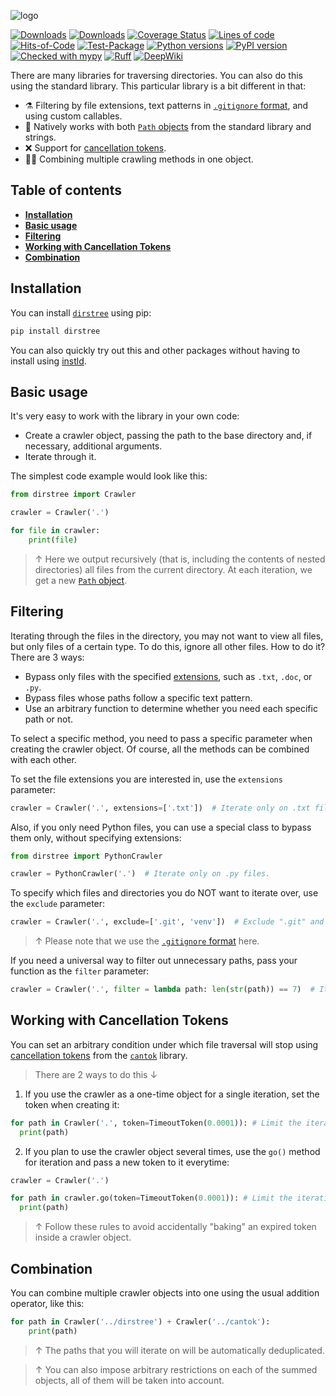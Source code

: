 ![logo](https://raw.githubusercontent.com/pomponchik/dirstree/develop/docs/assets/logo_1.svg)

[![Downloads](https://static.pepy.tech/badge/dirstree/month)](https://pepy.tech/project/dirstree)
[![Downloads](https://static.pepy.tech/badge/dirstree)](https://pepy.tech/project/dirstree)
[![Coverage Status](https://coveralls.io/repos/github/pomponchik/dirstree/badge.svg?branch=main)](https://coveralls.io/github/pomponchik/dirstree?branch=main)
[![Lines of code](https://sloc.xyz/github/pomponchik/dirstree/?category=code)](https://github.com/boyter/scc/)
[![Hits-of-Code](https://hitsofcode.com/github/pomponchik/dirstree?branch=main)](https://hitsofcode.com/github/pomponchik/dirstree/view?branch=main)
[![Test-Package](https://github.com/pomponchik/dirstree/actions/workflows/tests_and_coverage.yml/badge.svg)](https://github.com/pomponchik/dirstree/actions/workflows/tests_and_coverage.yml)
[![Python versions](https://img.shields.io/pypi/pyversions/dirstree.svg)](https://pypi.python.org/pypi/dirstree)
[![PyPI version](https://badge.fury.io/py/dirstree.svg)](https://badge.fury.io/py/dirstree)
[![Checked with mypy](http://www.mypy-lang.org/static/mypy_badge.svg)](http://mypy-lang.org/)
[![Ruff](https://img.shields.io/endpoint?url=https://raw.githubusercontent.com/astral-sh/ruff/main/assets/badge/v2.json)](https://github.com/astral-sh/ruff)
[![DeepWiki](https://deepwiki.com/badge.svg)](https://deepwiki.com/pomponchik/dirstree)

There are many libraries for traversing directories. You can also do this using the standard library. This particular library is a bit different in that:

- ⚗️ Filtering by file extensions, text patterns in [`.gitignore` format](https://git-scm.com/book/en/v2/Git-Basics-Recording-Changes-to-the-Repository#_ignoring), and using custom callables.
- 🐍 Natively works with both [`Path` objects](https://docs.python.org/3/library/pathlib.html#basic-use) from the standard library and strings.
- ❌ Support for [cancellation tokens](https://github.com/pomponchik/cantok).
- 👯‍♂️ Combining multiple crawling methods in one object.


## Table of contents

- [**Installation**](#installation)
- [**Basic usage**](#basic-usage)
- [**Filtering**](#filtering)
- [**Working with Cancellation Tokens**](#working-with-cancellation-tokens)
- [**Combination**](#combination)


## Installation

You can install [`dirstree`](https://pypi.python.org/pypi/dirstree) using pip:

```bash
pip install dirstree
```

You can also quickly try out this and other packages without having to install using [instld](https://github.com/pomponchik/instld).


## Basic usage

It's very easy to work with the library in your own code:

- Create a crawler object, passing the path to the base directory and, if necessary, additional arguments.
- Iterate through it.

The simplest code example would look like this:

```python
from dirstree import Crawler

crawler = Crawler('.')

for file in crawler:
    print(file)
```

> ↑ Here we output recursively (that is, including the contents of nested directories) all files from the current directory. At each iteration, we get a new [`Path` object](https://docs.python.org/3/library/pathlib.html#basic-use).


## Filtering

Iterating through the files in the directory, you may not want to view all files, but only files of a certain type. To do this, ignore all other files. How to do it? There are 3 ways:

- Bypass only files with the specified [extensions](https://en.wikipedia.org/wiki/Filename_extension), such as `.txt`, `.doc`, or `.py`.
- Bypass files whose paths follow a specific text pattern.
- Use an arbitrary function to determine whether you need each specific path or not.


To select a specific method, you need to pass a specific parameter when creating the crawler object. Of course, all the methods can be combined with each other.

To set the file extensions you are interested in, use the `extensions` parameter:

```python
crawler = Crawler('.', extensions=['.txt'])  # Iterate only on .txt files.
```

Also, if you only need Python files, you can use a special class to bypass them only, without specifying extensions:

```python
from dirstree import PythonCrawler

crawler = PythonCrawler('.')  # Iterate only on .py files.
```

To specify which files and directories you do NOT want to iterate over, use the `exclude` parameter:

```python
crawler = Crawler('.', exclude=['.git', 'venv'])  # Exclude ".git" and "venv" directories.
```

> ↑ Please note that we use the [`.gitignore` format](https://git-scm.com/book/en/v2/Git-Basics-Recording-Changes-to-the-Repository#_ignoring) here.

If you need a universal way to filter out unnecessary paths, pass your function as the `filter` parameter:

```python
crawler = Crawler('.', filter = lambda path: len(str(path)) == 7)  # Iterate only on paths that are 7 characters long.
```


## Working with Cancellation Tokens

You can set an arbitrary condition under which file traversal will stop using [cancellation tokens](https://cantok.readthedocs.io/en/latest/the_pattern/) from the [`cantok`](https://github.com/pomponchik/cantok) library.

> There are 2 ways to do this ↓

1. If you use the crawler as a one-time object for a single iteration, set the token when creating it:

  ```python
for path in Crawler('.', token=TimeoutToken(0.0001)): # Limit the iteration time to 0.0001 seconds.
    print(path)
```

2. If you plan to use the crawler object several times, use the `go()` method for iteration and pass a new token to it everytime:

  ```python
crawler = Crawler('.')

for path in crawler.go(token=TimeoutToken(0.0001)): # Limit the iteration time to 0.0001 seconds.
    print(path)
```

> ↑ Follow these rules to avoid accidentally "baking" an expired token inside a crawler object.


## Combination

You can combine multiple crawler objects into one using the usual addition operator, like this:

```python
for path in Crawler('../dirstree') + Crawler('../cantok'):
    print(path)
```

> ↑ The paths that you will iterate on will be automatically deduplicated.

> ↑ You can also impose arbitrary restrictions on each of the summed objects, all of them will be taken into account.
